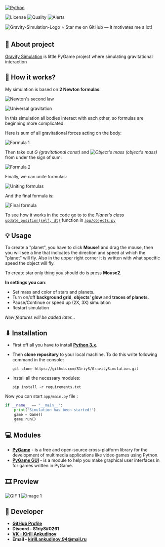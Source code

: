 [![Python](https://img.shields.io/badge/Python-3776AB?style=for-the-badge&logo=python&logoColor=white)](https://www.python.org/)

![License](https://img.shields.io/github/license/S1riyS/GravitySimulation)
![Quality](https://img.shields.io/lgtm/grade/python/github/S1riyS/GravitySimulation)
![Alerts](https://img.shields.io/lgtm/alerts/github/S1riyS/GravitySimulation)

![Gravity-Simulation-Logo](https://i.postimg.cc/j2DPRJDC/Gravity-Simulation-Logo.png)
⭐ Star me on GitHub — it motivates me a lot!

## 📝 About project
[Gravity Simulation](https://github.com/S1riyS/GravitySimulation) is little PyGame project where simulating 
gravitational interaction

## 🤔 How it works?
My simulation is based on **2 Newton formulas**:

![Newton's second law](https://render.githubusercontent.com/render/math?math={\large\color{white}\%7B%5Cdisplaystyle%20%5Ctext%7BNewton%27s%5C%20second%5C%20law:%7D%5Cmathit%7B%5C%20%5Cvec%7Ba%7D%20=%5Cfrac%7B%5Csum%20%5Cvec%7BF%7D%7D%7Bm%7D%7D%7D}&mode=inline)

![Universal gravitation](https://render.githubusercontent.com/render/math?math={\large\color{white}\%7B%5Cdisplaystyle%20%5Ctext%7BNewton%27s%5C%20law%5C%20of%5C%20universal%5C%20gravitation:%7D%5Cmathit%7B%5C%20%5Coverrightarrow%7BF_%7Bg%7D%7D%20%5C%20=%5C%20G%5Cfrac%7Bm_%7B1%7D%20m_%7B2%7D%7D%7BR%5E%7B2%7D%7D%5Cvec%7BR%7D%7D%7D}&mode=inline)

In this simulation all bodies interact with each other, so formulas are beginning more complicated.

Here is sum of all gravitational forces acting on the body:

![Formula 1](https://render.githubusercontent.com/render/math?math={\large\color{white}\%7B%5Cdisplaystyle%20%5Csum%20%5Cmathit%7B%5Coverrightarrow%7B%5Cmathit%7B%7B%5Cdisplaystyle%20F_%7Bg%7D%7D%7D%7D%20%5C%20=%7B%5Cdisplaystyle%20%5Csum%20_%7Bi=1%7D%5E%7Bn%7D%20G%5Cfrac%7Bm_%7Bobj%7D%20*m_%7Bi%7D%7D%7BR_%7Bi%7D%5E%7B2%7D%7D%5Coverrightarrow%7BR_%7Bi%7D%7D%7D%7D%7D})

Then take out *G (gravitational const)* and 
*![Object's mass](https://render.githubusercontent.com/render/math?math={\large\color{white}\%7B%5Cdisplaystyle%20m_%7Bobj%7D%7D}) 
(object's mass)* from under the sign of sum:

![Formula 2](https://render.githubusercontent.com/render/math?math={\large\color{white}\%7B%5Cdisplaystyle%20%5Csum%20%5Cmathit%7B%5Coverrightarrow%7B%5Cmathit%7B%7B%5Cdisplaystyle%20F_%7Bg%7D%7D%7D%7D%20%5C%20=Gm_%7Bobj%7D%7D%5Csum%20_%7B%20%5Cbegin%7Barray%7D%7Bl%7D%20i=1%5C%5C%20%5Cend%7Barray%7D%7D%5E%7Bn%7D%5Cmathit%7B%5Cfrac%7Bm_%7Bi%7D%5Cmathit%7B%7B%5Cdisplaystyle%20%5Coverrightarrow%7BR_%7Bi%7D%7D%7D%7D%7D%7BR_%7Bi%7D%5E%7B2%7D%7D%7D%7D})

Finally, we can unite formulas:

![Uniting formulas](https://render.githubusercontent.com/render/math?math={\large\color{white}\%5Cmathit%7B%7B%5Cdisplaystyle%20%5Coverrightarrow%7Ba_%7Bobj%7D%7D%20=%5Cfrac%7B%5Csum%20%5Cvec%7BF%7D%7D%7Bm_%7Bobj%7D%7D%20%5C%20=%5Cfrac%7B%5Cmathit%7BGm_%7Bobj%7D%7B%5Cdisplaystyle%20%5Csum%20_%7B%20%5Cbegin%7Barray%7D%7Bl%7D%20i=1%5C%5C%20%5Cend%7Barray%7D%7D%5E%7Bn%7D%7D%5Cfrac%7Bm_%7Bi%7D%5Cmathit%7B%5Coverrightarrow%7BR_%7Bi%7D%7D%20%5C%20%7D%7D%7BR_%7Bi%7D%5E%7B2%7D%7D%7D%7D%7Bm_%7Bobj%7D%7D%20=G%5Csum%20_%7B%20%5Cbegin%7Barray%7D%7Bl%7D%20i=1%5C%5C%20%5Cend%7Barray%7D%7D%5E%7Bn%7D%5Cfrac%7Bm_%7Bi%7D%7D%7BR_%7Bi%7D%5E%7B2%7D%7D%20*%5Coverrightarrow%7BR_%7Bi%7D%7D%7D%7D})

And the final formula is:

![Final formula](https://render.githubusercontent.com/render/math?math={\Large\color{white}\%7B%5Cdisplaystyle%20%5Cmathit%7B%5Coverrightarrow%7Ba_%7Bobj%7D%7D%7D%20=%5Cmathit%7BG%5Csum%20_%7B%20%5Cbegin%7Barray%7D%7Bl%7D%20i=1%5C%5C%20%5Cend%7Barray%7D%7D%5E%7Bn%7D%5Cfrac%7Bm_%7Bi%7D%7D%7BR_%7Bi%7D%5E%7B2%7D%7D%20*%5Coverrightarrow%7BR_%7Bi%7D%7D%7D%7D})

To see how it works in the code go to to the *Planet's class*
[`update_position(self, dt)`](https://github.com/S1riyS/GravitySimulation/blob/master/app/objects.py#L169) function
in [`app/objects.py`](https://github.com/S1riyS/GravitySimulation/blob/master/app/objects.py) 

## 💡 Usage
To create a "planet", you have to click **Mouse1** and drag the mouse, then you will see a line 
that indicates the direction and speed at which the "planet" will fly. 
Also in the upper right corner it is written with what specific speed the object will fly.

To create star only thing you should do is press **Mouse2**.

**In settings you can**: 
* Set mass and color of stars and planets.
* Turn on/off **background grid**, **objects' glow** and **traces of planets**.
* Pause/Continue or speed up (2X, 3X) simulation 
* Restart simulation

*New features will be added later...*

## ⬇ Installation
* First off all you have to install **[Python 3.x](https://www.python.org/)**.

* Then **clone repository** to your local machine. 
To do this write following command in the console:

    `git clone https://github.com/S1riyS/GravitySimulation.git`

* Install all the necessary modules: 

    `pip install -r requirements.txt`

Now you can start `app/main.py` file :
```python
if __name__ == "__main__":
    print('Simulation has been started!')
    game = Game()
    game.run()
```

## 💻 Modules
* **[PyGame](https://pypi.org/project/pygame/)** -  is a free and open-source cross-platform library for 
the development of multimedia applications like video games using Python.
* **[PyGame GUI](https://pygame-gui.readthedocs.io/en/latest/)** - is a module to help you make graphical user interfaces in 
for games written in PyGame.


## 🎞 Preview
![GIF 1](https://i.postimg.cc/pV1b9kpg/Gravity-Simulation-24-10.gif)
![Image 1](https://i.postimg.cc/Lsxn7zxb/31-10-2021-163249.png)

## 👨‍ Developer
* **[GitHub Profile](https://github.com/S1riyS)**
* **Discord - S1riyS#0261**
* **[VK - Kirill Ankudinov](https://vk.com/s1riys)**
* **Email - kirill.ankudinov.94@mail.ru**
